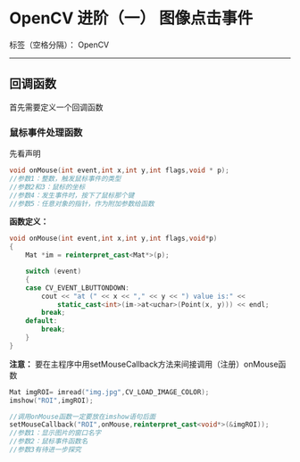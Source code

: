 ﻿# OpenCV 进阶（一） 图像点击事件

标签（空格分隔）： OpenCV

---

## 回调函数
首先需要定义一个回调函数
### 鼠标事件处理函数
先看声明
```c++
void onMouse(int event,int x,int y,int flags,void * p);
//参数1：整数，触发鼠标事件的类型
//参数2和3：鼠标的坐标
//参数4：发生事件时，按下了鼠标那个键
//参数5：任意对象的指针，作为附加参数给函数
```

**函数定义：**
```c++
void onMouse(int event,int x,int y,int flags,void*p)
{
	Mat *im = reinterpret_cast<Mat*>(p);

	switch (event)
	{
	case CV_EVENT_LBUTTONDOWN:
		cout << "at (" << x << "," << y << ") value is:" << 
			static_cast<int>(im->at<uchar>(Point(x, y))) << endl;
		break;
	default:
		break;
	}
}
```
**注意：**
要在主程序中用setMouseCallback方法来间接调用（注册）onMouse函数
```c++
Mat imgROI= imread("img.jpg",CV_LOAD_IMAGE_COLOR);
imshow("ROI",imgROI);

//调用onMouse函数一定要放在imshow语句后面
setMouseCallback("ROI",onMouse,reinterpret_cast<void*>(&imgROI));
//参数1：显示图片的窗口名字
//参数2：鼠标事件函数名
//参数3有待进一步探究
```



